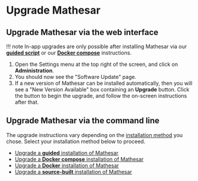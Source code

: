 # Upgrade Mathesar

## Upgrade Mathesar via the web interface

!!! note
    In-app upgrades are only possible after installing Mathesar via our [**guided script**](../installation/guided-install/index.md) or our [**Docker compose**](../installation/docker-compose/index.md) instructions.

1. Open the Settings menu at the top right of the screen, and click on **Administration**.
1. You should now see the "Software Update" page.
1. If a new version of Mathesar can be installed automatically, then you will see a "New Version Available" box containing an **Upgrade** button. Click the button to begin the upgrade, and follow the on-screen instructions after that.

## Upgrade Mathesar via the command line

The upgrade instructions vary depending on the [installation method](../index.md#installing-mathesar) you chose. Select your installation method below to proceed.

- [Upgrade a **guided** installation of Mathesar](../installation/guided-install/index.md#upgrade)
- [Upgrade a **Docker compose** installation of Mathesar](../installation/docker-compose/index.md#upgrade)
- [Upgrade a **Docker** installation of Mathesar](../installation/docker/index.md#upgrade)
- [Upgrade a **source-built** installation of Mathesar](../installation/build-from-source/index.md#upgrade)
